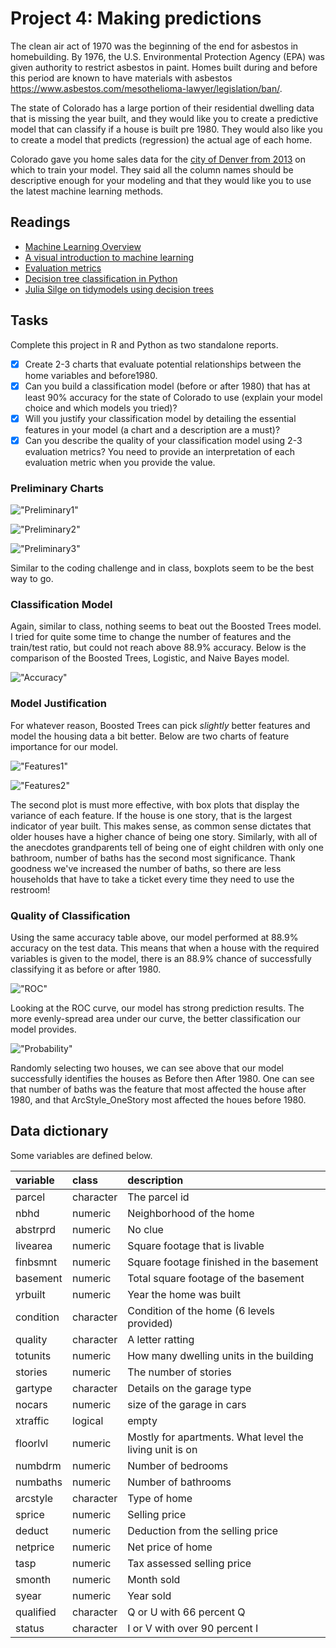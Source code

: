 # Project 4: Making predictions

The clean air act of 1970 was the beginning of the end for asbestos in homebuilding. By 1976, the U.S. Environmental Protection Agency (EPA) was given authority to restrict asbestos in paint. Homes built during and before this period are known to have materials with asbestos https://www.asbestos.com/mesothelioma-lawyer/legislation/ban/.

The state of Colorado has a large portion of their residential dwelling data that is missing the year built, and they would like you to create a predictive model that can classify if a house is built pre 1980. They would also like you to create a model that predicts (regression) the actual age of each home.

Colorado gave you home sales data for the [city of Denver from 2013](https://www.denvergov.org/opendata/dataset/city-and-county-of-denver-real-property-sales-book-2013) on which to train your model. They said all the column names should be descriptive enough for your modeling and that they would like you to use the latest machine learning methods.

## Readings

- [Machine Learning Overview](https://byuistats.github.io/CSE250-Hathaway/course-materials/machine-learning/)
- [A visual introduction to machine learning](http://www.r2d3.us/visual-intro-to-machine-learning-part-1/)
- [Evaluation metrics](https://ranvir.xyz/blog/how-to-evaluate-your-machine-learning-model-like-a-pro-metrics/)
- [Decision tree classification in Python](https://www.datacamp.com/community/tutorials/decision-tree-classification-python)
- [Julia Silge on tidymodels using decision trees](https://juliasilge.com/blog/wind-turbine/)

## Tasks

Complete this project in R and Python as two standalone reports.

- [X] Create 2-3 charts that evaluate potential relationships between the home variables and before1980.
- [X] Can you build a classification model (before or after 1980) that has at least 90% accuracy for the state of Colorado to use (explain your model choice and which models you tried)?
- [X] Will you justify your classification model by detailing the essential features in your model (a chart and a description are a must)?
- [X] Can you describe the quality of your classification model using 2-3 evaluation metrics? You need to provide an interpretation of each evaluation metric when you provide the value.

### Preliminary Charts

!["Preliminary1"](boxplot1.png)

!["Preliminary2"](boxplot2.png)

!["Preliminary3"](boxplot3.png)

Similar to the coding challenge and in class, boxplots seem to be the best way to go.

### Classification Model

Again, similar to class, nothing seems to beat out the Boosted Trees model.  I tried for quite some time to change the number of features and the train/test ratio, but could not reach above 88.9% accuracy.  Below is the comparison of the Boosted Trees, Logistic, and Naive Bayes model.

!["Accuracy"](https://user-images.githubusercontent.com/79594138/145855456-a04aa2d0-0d68-4881-a44f-7066b4f62baf.png)

### Model Justification

For whatever reason, Boosted Trees can pick _slightly_ better features and model the housing data a bit better.  Below are two charts of feature importance for our model.

!["Features1"](BTImportance.png)

!["Features2"](BTImportance2.png)

The second plot is must more effective, with box plots that display the variance of each feature.  If the house is one story, that is the largest indicator of year built.  This makes sense, as common sense dictates that older houses have a higher chance of being one story.  Similarly, with all of the anecdotes grandparents tell of being one of eight children with only one bathroom, number of baths has the second most significance.  Thank goodness we've increased the number of baths, so there are less households that have to take a ticket every time they need to use the restroom!

### Quality of Classification

Using the same accuracy table above, our model performed at 88.9% accuracy on the test data.  This means that when a house with the required variables is given to the model, there is an 88.9% chance of successfully classifying it as before or after 1980.

!["ROC"](ROCCurveBT.png)

Looking at the ROC curve, our model has strong prediction results.  The more evenly-spread area under our curve, the better classification our model provides.

!["Probability"](https://user-images.githubusercontent.com/79594138/145858248-0d226fb2-a84c-4053-8ad2-c311c1384c99.png)

Randomly selecting two houses, we can see above that our model successfully identifies the houses as Before then After 1980.  One can see that number of baths was the feature that most affected the house after 1980, and that ArcStyle_OneStory most affected the houes before 1980.

## Data dictionary

Some variables are defined below.

|variable  |class     |description                                              |
|:---------|:---------|:--------------------------------------------------------|
|parcel    |character |The parcel id                                            |
|nbhd      |numeric   |Neighborhood of the home                                  |
|abstrprd  |numeric   |No clue                                                  |
|livearea  |numeric   |Square footage that is livable                          |
|finbsmnt  |numeric   |Square footage finished in the basement                  |
|basement  |numeric   |Total square footage of the basement                     |
|yrbuilt   |numeric   |Year the home was built                                  |
|condition |character |Condition of the home (6 levels provided)                |
|quality   |character |A letter ratting                                         |
|totunits  |numeric   |How many dwelling units in the building                  |
|stories   |numeric   |The number of stories                                    |
|gartype   |character |Details on the garage type                               |
|nocars    |numeric   |size of the garage in cars                               |
|xtraffic  |logical   |empty                                                    |
|floorlvl  |numeric   |Mostly for apartments.  What level the living unit is on |
|numbdrm   |numeric   |Number of bedrooms                                       |
|numbaths  |numeric   |Number of bathrooms                                      |
|arcstyle  |character |Type of home                                             |
|sprice    |numeric   |Selling price                                            |
|deduct    |numeric   |Deduction from the selling price                         |
|netprice  |numeric   |Net price of home                                        |
|tasp      |numeric   |Tax assessed selling price                                |
|smonth    |numeric   |Month sold                                               |
|syear     |numeric   |Year sold                                                |
|qualified |character |Q or U with 66 percent Q                                 |
|status    |character |I or V with over 90 percent I                            |

